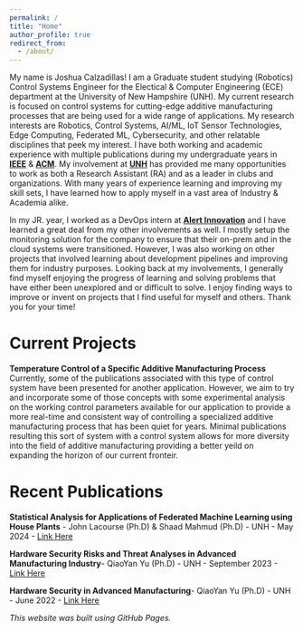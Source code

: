 ```yaml
---
permalink: /
title: "Home"
author_profile: true
redirect_from: 
  - /about/
---
```


My name is Joshua Calzadillas! I am a Graduate student studying (Robotics) Control Systems Engineer for the Electical & Computer Engineering (ECE) department at the University of New Hampshire (UNH). My current research is focused on control systems for cutting-edge additive manufacturing processes that are being used for a wide range of applications. My research interests are Robotics, Control Systems, AI/ML, IoT Sensor Technologies, Edge Computing, Federated ML, Cybersecurity, and other relatable disciplines that peek my interest. I have both working and academic experience with multiple publications during my undergraduate years in **[IEEE](https://www.ieee.org/)** & **[ACM](https://www.acm.org/)**. My involvement at **[UNH](https://unh.edu/)** has provided me many opportunities to work as both a Research Assistant (RA) and as a leader in clubs and organizations. With many years of experience learning and improving my skill sets, I have learned how to apply myself in a vast area of Industry & Academia alike. 

In my JR. year, I worked as a DevOps intern at **[Alert Innovation](https://www.walmartasr.com/)** and I have learned a great deal from my other involvements as well. I mostly setup the monitoring solution for the company to ensure that their on-prem and in the cloud systems were transitioned. However, I was also working on other projects that involved learning about development pipelines and improving them for industry purposes. Looking back at my involvements, I generally find myself enjoying the progress of learning and solving problems that have either been unexplored and or difficult to solve. I enjoy finding ways to improve or invent on projects that I find useful for myself and others. Thank you for your time!

Current Projects
======
**Temperature Control of a Specific Additive Manufacturing Process**
Currently, some of the publications associated with this type of control system have been presented for another application. However, we aim to try and incorporate some of those concepts with some experimental analysis on the working control parameters available for our application to provide a more real-time and consistent way of controlling a specialized additive manufacturing process that has been quiet for years. Minimal publications resulting this sort of system with a control system allows for more diversity into the field of additive manufacturing providing a better yeild on expanding the horizon of our current fronteir. 

Recent Publications
======
**Statistical Analysis for Applications of Federated Machine Learning using House Plants** - John Lacourse (Ph.D) & Shaad Mahmud (Ph.D) - UNH -  May 2024 - [Link Here](https://media-gallery.unh.edu/media_submission/1527/?added__year=2024&conference=2&event=4&department=43)

**Hardware Security Risks and Threat Analyses in Advanced Manufacturing Industry**- QiaoYan Yu (Ph.D) - UNH - September 2023 - [Link Here](https://doi.org/10.1145/3603502)

**Hardware Security in Advanced Manufacturing**- QiaoYan Yu (Ph.D) - UNH - June 2022 - [Link Here](https://dl.acm.org/doi/10.1145/3526241.3530829)

*This website was built using GitHub Pages.*
